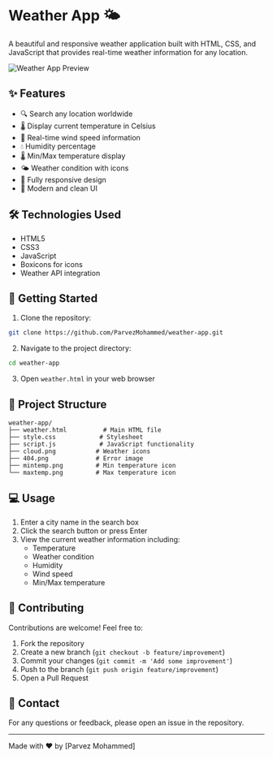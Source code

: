 # Weather App 🌤️

A beautiful and responsive weather application built with HTML, CSS, and JavaScript that provides real-time weather information for any location.

![Weather App Preview](preview.png)

## ✨ Features

- 🔍 Search any location worldwide
- 🌡️ Display current temperature in Celsius
- 💨 Real-time wind speed information
- 💧 Humidity percentage
- 🌡️ Min/Max temperature display
- 🌤️ Weather condition with icons
- 📱 Fully responsive design
- 🎨 Modern and clean UI

## 🛠️ Technologies Used

- HTML5
- CSS3
- JavaScript
- Boxicons for icons
- Weather API integration

## 🚀 Getting Started

1. Clone the repository:
```bash
git clone https://github.com/ParvezMohammed/weather-app.git
```

2. Navigate to the project directory:
```bash
cd weather-app
```

3. Open `weather.html` in your web browser

## 📁 Project Structure

```
weather-app/
├── weather.html          # Main HTML file
├── style.css            # Stylesheet
├── script.js            # JavaScript functionality
├── cloud.png           # Weather icons
├── 404.png             # Error image
├── mintemp.png         # Min temperature icon
└── maxtemp.png         # Max temperature icon
```

## 💻 Usage

1. Enter a city name in the search box
2. Click the search button or press Enter
3. View the current weather information including:
   - Temperature
   - Weather condition
   - Humidity
   - Wind speed
   - Min/Max temperature

## 🤝 Contributing

Contributions are welcome! Feel free to:

1. Fork the repository
2. Create a new branch (`git checkout -b feature/improvement`)
3. Commit your changes (`git commit -m 'Add some improvement'`)
4. Push to the branch (`git push origin feature/improvement`)
5. Open a Pull Request


## 📧 Contact

For any questions or feedback, please open an issue in the repository.

---
Made with ❤️ by [Parvez Mohammed]

